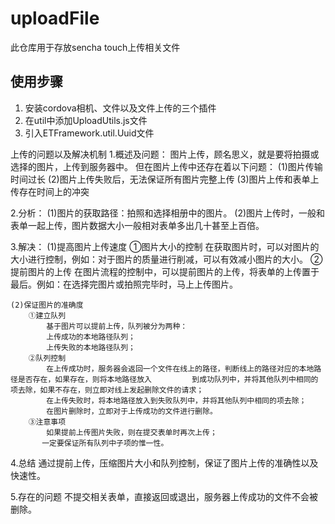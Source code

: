 uploadFile
==========

此仓库用于存放sencha touch上传相关文件

使用步骤
----------
1. 安装cordova相机、文件以及文件上传的三个插件
2. 在util中添加UploadUtils.js文件
3. 引入ETFramework.util.Uuid文件

上传的问题以及解决机制
1.概述及问题：
    图片上传，顾名思义，就是要将拍摄或选择的图片，上传到服务器中。
    但在图片上传中还存在着以下问题：
    (1)图片传输时间过长
    (2)图片上传失败后，无法保证所有图片完整上传
    (3)图片上传和表单上传存在时间上的冲突

2.分析：
    (1)图片的获取路径：拍照和选择相册中的图片。
    (2)图片上传时，一般和表单一起上传，图片数据大小一般相对表单多出几十甚至上百倍。
    
3.解决：
    (1)提高图片上传速度
         ①图片大小的控制
            在获取图片时，可以对图片的大小进行控制，例如：对于图片的质量进行削减，可以有效减小图片的大小。
         ②提前图片的上传
            在图片流程的控制中，可以提前图片的上传，将表单的上传置于最后。例如：在选择完图片或拍照完毕时，马上上传图片。
    
    (2)保证图片的准确度
        ①建立队列
            基于图片可以提前上传，队列被分为两种：
            上传成功的本地路径队列；
            上传失败的本地路径队列；
        ②队列控制
            在上传成功时，服务器会返回一个文件在线上的路径，判断线上的路径对应的本地路径是否存在，如果存在，则将本地路径放入         到成功队列中，并将其他队列中相同的项去除，如果不存在，则立即对线上发起删除文件的请求；
            在上传失败时，将本地路径放入到失败队列中，并将其他队列中相同的项去除；
            在图片删除时，立即对于上传成功的文件进行删除。
        ③注意事项
            如果提前上传图片失败，则在提交表单时再次上传；
           一定要保证所有队列中子项的惟一性。

4.总结
    通过提前上传，压缩图片大小和队列控制，保证了图片上传的准确性以及快速性。
      
5.存在的问题
    不提交相关表单，直接返回或退出，服务器上传成功的文件不会被删除。
